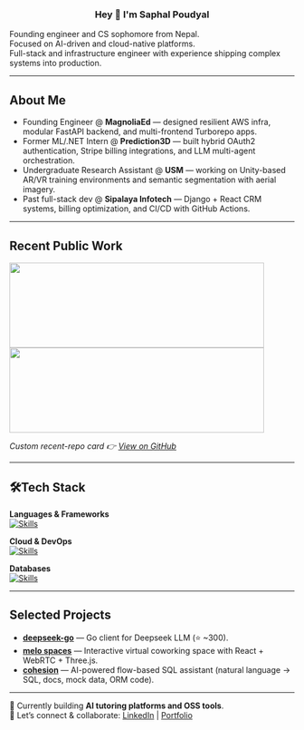 <h3 align="center">Hey 👋 I'm Saphal Poudyal</h3>

Founding engineer and CS sophomore from Nepal.  
Focused on AI-driven and cloud-native platforms.  
Full-stack and infrastructure engineer with experience shipping complex systems into production.

---

## About Me
- Founding Engineer @ **MagnoliaEd** — designed resilient AWS infra, modular FastAPI backend, and multi-frontend Turborepo apps.  
- Former ML/.NET Intern @ **Prediction3D** — built hybrid OAuth2 authentication, Stripe billing integrations, and LLM multi-agent orchestration.  
- Undergraduate Research Assistant @ **USM** — working on Unity-based AR/VR training environments and semantic segmentation with aerial imagery.  
- Past full-stack dev @ **Sipalaya Infotech** — Django + React CRM systems, billing optimization, and CI/CD with GitHub Actions.  

---

## Recent Public Work
<p>
  <img src="https://recent-repo-2.vercel.app/api/repo?username=saphalpdyl&pos=0" height="150" width="450" />
  <img src="https://recent-repo-2.vercel.app/api/repo?username=saphalpdyl&pos=1&backgroundColor=0d1117&borderColor=596679&minimalism=true" height="150" width="450" />
</p>

*Custom recent-repo card 👉 [View on GitHub](https://github.com/saphalpdyl/Recent-repo-2)*  

---

## 🛠Tech Stack
**Languages & Frameworks**  
[![Skills](https://skillicons.dev/icons?i=js,react,cs,dotnet,go,python,fastapi,django,unity,nextjs,flutter)]()  

**Cloud & DevOps**  
[![Skills](https://skillicons.dev/icons?i=aws,docker,terraform,githubactions)]()  

**Databases**  
[![Skills](https://skillicons.dev/icons?i=postgres,mongodb,firebase)]()  

---

## Selected Projects
- **[deepseek-go](https://github.com/cohesion-org/deepseek-go)** — Go client for Deepseek LLM (⭐ ~300).  
- **[melo spaces](https://github.com/saphalpdyl/melo)** — Interactive virtual coworking space with React + WebRTC + Three.js.  
- **[cohesion](https://github.com/saphalpdyl/cohesion)** — AI-powered flow-based SQL assistant (natural language → SQL, docs, mock data, ORM code).  
---

🌱 Currently building **AI tutoring platforms and OSS tools**.  
🤝 Let’s connect & collaborate: [LinkedIn](https://linkedin.com/in/saphalpdyl) | [Portfolio](https://saphal.me)  

